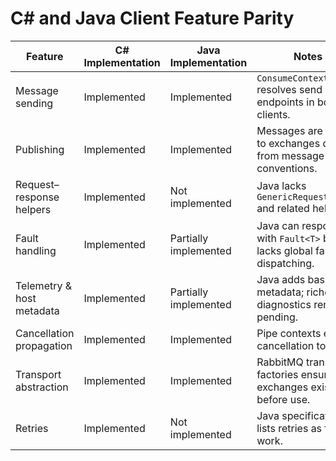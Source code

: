 # C# and Java Client Feature Parity

| Feature | C# Implementation | Java Implementation | Notes |
| --- | --- | --- | --- |
| Message sending | Implemented | Implemented | `ConsumeContext` resolves send endpoints in both clients. |
| Publishing | Implemented | Implemented | Messages are routed to exchanges derived from message type conventions. |
| Request–response helpers | Implemented | Not implemented | Java lacks `GenericRequestClient` and related helpers. |
| Fault handling | Implemented | Partially implemented | Java can respond with `Fault<T>` but lacks global fault dispatching. |
| Telemetry & host metadata | Implemented | Partially implemented | Java adds basic host metadata; richer diagnostics remain pending. |
| Cancellation propagation | Implemented | Implemented | Pipe contexts expose cancellation tokens. |
| Transport abstraction | Implemented | Implemented | RabbitMQ transport factories ensure exchanges exist before use. |
| Retries | Implemented | Not implemented | Java specification lists retries as future work. |
